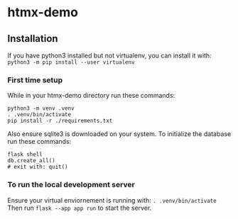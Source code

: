 # htmx-demo

## Installation

If you have python3 installed but not virtualenv, you can install it with: `python3 -m pip install --user virtualenv`

### First time setup

While in your htmx-demo directory run these commands:

```
python3 -m venv .venv
. .venv/bin/activate
pip install -r ./requirements.txt
```

Also ensure sqlite3 is downloaded on your system.
To initialize the database run these commands:

```
flask shell
db.create_all()
# exit with: quit()
```

### To run the local development server

Ensure your virtual enviornement is running with: `. .venv/bin/activate`  
Then run `flask --app app run` to start the server.
